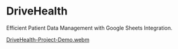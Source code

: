 # DriveHealth
Efficient Patient Data Management with Google Sheets Integration.

[DriveHealth-Project-Demo.webm](https://github.com/user-attachments/assets/4806a454-306c-4263-b17c-14351451576f)
